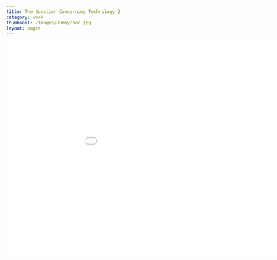 ```yaml
---
title: The Question Concerning Technology 2
category: work
thumbnail: /Images/DummyDoor.jpg
layout: pages
---
```

<div style="text-align: center;">
<iframe src="//player.vimeo.com/video/117097985" width="1024" height="576" frameborder="0" webkitallowfullscreen mozallowfullscreen allowfullscreen></iframe>
</div>
